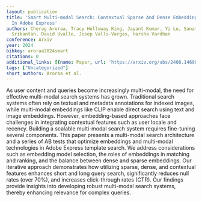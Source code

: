 ```yaml
---
layout: publication
title: 'Smart Multi-modal Search: Contextual Sparse And Dense Embedding Integration
  In Adobe Express'
authors: Cherag Aroraa, Tracy Holloway King, Jayant Kumar, Yi Lu, Sanat Sharma, Arvind
  Srikantan, David Uvalle, Josep Valls-Vargas, Harsha Vardhan
conference: Arxiv
year: 2024
bibkey: aroraa2024smart
citations: 0
additional_links: [{name: Paper, url: 'https://arxiv.org/abs/2408.14698'}]
tags: ["Uncategorized"]
short_authors: Aroraa et al.
---
```

As user content and queries become increasingly multi-modal, the need for
effective multi-modal search systems has grown. Traditional search systems
often rely on textual and metadata annotations for indexed images, while
multi-modal embeddings like CLIP enable direct search using text and image
embeddings. However, embedding-based approaches face challenges in integrating
contextual features such as user locale and recency. Building a scalable
multi-modal search system requires fine-tuning several components. This paper
presents a multi-modal search architecture and a series of AB tests that
optimize embeddings and multi-modal technologies in Adobe Express template
search. We address considerations such as embedding model selection, the roles
of embeddings in matching and ranking, and the balance between dense and sparse
embeddings. Our iterative approach demonstrates how utilizing sparse, dense,
and contextual features enhances short and long query search, significantly
reduces null rates (over 70%), and increases click-through rates (CTR). Our
findings provide insights into developing robust multi-modal search systems,
thereby enhancing relevance for complex queries.